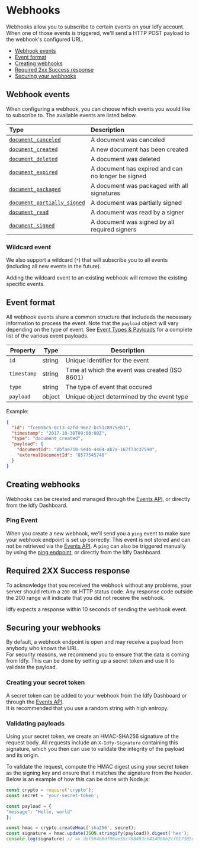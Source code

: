 # Webhooks

Webhooks allow you to subscribe to certain events on your Idfy account. When one of those events is triggered, we'll send a HTTP POST payload to the webhook's configured URL.

* [Webhook events](#webhook-events)
* [Event format](#event-format)
* [Creating webhooks](#creating-webhooks)
* [Required 2xx Success response](#required-2xx-success-response)
* [Securing your webhooks](#securing-your-webhooks)

## Webhook events

When configuring a webhook, you can choose which events you would like to subscribe to. The available events are listed below.

| Type | Description |
| :--- | :--- |
| [`document_canceled`](/events/events.md#documentcanceledevent) | A document was canceled |
| [`document_created`](/events/events/#documentcreatedevent) | A new document has been created |
| [`document_deleted`](/events/events/#documentdeletedevent) | A document was deleted |
| [`document_expired`](/events/events/#documentexpiredevent) | A document has expired and can no longer be signed |
| [`document_packaged`](/events/events/#documentpackagedevent) | A document was packaged with all signatures |
| [`document_partially_signed`](/events/events/#documentpartiallysignedevent) | A document was partially signed |
| [`document_read`](/events/events/#documentreadevent) | A document was read by a signer |
| [`document_signed`](/events/events/#documentsignedevent) | A document was signed by all required signers |

### Wildcard event

We also support a wildcard \(`*`\) that will subscribe you to all events \(including all new events in the future\).

Adding the wildcard event to an existing webhook will remove the existing specific events.

## Event format

All webhook events share a common structure that includeds the necessary information to process the event. Note that the `payload` object will vary depending on the type of event. See [Event Types & Payloads](/events/#event-types--payloads) for a complete list of the various event payloads.

| Property | Type | Description |
| --- | --- | --- |
| `id` | string | Unique identifier for the event |
| `timestamp` | string | Time at which the event was created \(ISO 8601\) |
| `type` | string | The type of event that occured |
| `payload` | object | Unique object determined by the event type |

Example:

```json
{
  "id": "fce05bc5-0c13-42fd-96e2-bc51c8975eb1",
  "timestamp": "2017-10-30T09:00:00Z",
  "type": "document_created",
  "payload": {
    "documentId": "8bfae710-5e4b-4464-ab7a-167f73c37590",
    "externalDocumentId": "8577545740"
  }
}
```

## Creating webhooks

Webhooks can be created and managed through the [Events API](http://event-test.idfy.io/#tag/Webhooks), or directly from the Idfy Dashboard.

### Ping Event

When you create a new webhook, we'll send you a `ping` event to make sure your webhook endpoint is set up correctly. This event is not stored and can not be retrieved via the [Events API](http://event-test.idfy.io/#tag/Webhooks). A `ping` can also be triggered manually by using the [ping endpoint](http://event-test.idfy.io/#operation/Webhooks_PingWebhook), or directly from the Idfy Dashboard.

## Required 2XX Success response

To acknowledge that you received the webhook without any problems, your server should return a `200 OK` HTTP status code. Any response code outside the 200 range will indicate that you did not receive the webhook.

Idfy expects a response within 10 seconds of sending the webhook event.

## Securing your webhooks

By default, a webhook endpoint is open and may receive a payload from anybody who knows the URL.  
For security reasons, we recommend you to ensure that the data is coming from Idfy. This can be done by setting up a secret token and use it to validate the payload.

### Creating your secret token

A secret token can be added to your webhook from the Idfy Dashboard or through the [Events API](http://event-test.idfy.io/#tag/Webhooks).  
It is recommended that you use a random string with high entropy.

### Validating payloads

Using your secret token, we create an HMAC-SHA256 signature of the request body. All requests include an `X-Idfy-Signature` containing this signature, which you then can use to validate the integrity of the payload and its origin.

To validate the request, compute the HMAC digest using your secret token as the signing key and ensure that it matches the signature from the header. Below is an example of how this can be done with Node.js:

```js
const crypto = require('crypto');
const secret = 'your-secret-token';

const payload = {
"message": "Hello, world"
};

const hmac = crypto.createHmac('sha256', secret);
const signature = hmac.update(JSON.stringify(payload)).digest('hex');
console.log(signature) // => def564b8df06ae55c788493cb414068b2cf017385d96ecb39aa3e844fdbbcdea
```



